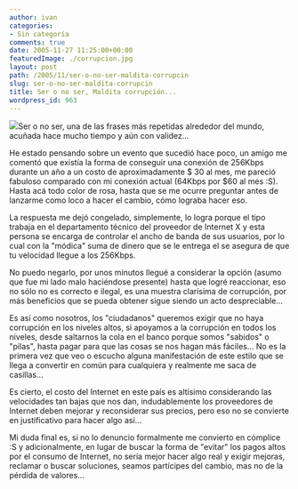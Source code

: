 ```yaml
---
author: ivan
categories:
- Sin categoría
comments: true
date: 2005-11-27 11:25:00+00:00
featuredImage: ./corrupcion.jpg
layout: post
path: /2005/11/ser-o-no-ser-maldita-corrupcin
slug: ser-o-no-ser-maldita-corrupcin
title: Ser o no ser, Maldita corrupción...
wordpress_id: 963
---
```


[![](http://photos1.blogger.com/blogger/5311/455/200/corrupcion.jpg)](http://photos1.blogger.com/blogger/5311/455/1600/corrupcion.png)Ser o no ser, una de las frases más repetidas alrededor del mundo, acuñada hace mucho tiempo y aún con validez...

He estado pensando sobre un evento que sucedió hace poco, un amigo me comentó que existía la forma de conseguir una conexión de 256Kbps durante un año a un costo de aproximadamente $ 30 al mes, me pareció fabuloso comparado con mi conexión actual (64Kbps por $60 al mes :S). Hasta acá todo color de rosa, hasta que se me ocurre preguntar antes de lanzarme como loco a hacer el cambio, cómo lograba hacer eso.

La respuesta me dejó congelado, simplemente, lo logra porque el tipo trabaja en el departamento técnico del proveedor de Internet X y esta persona se encarga de controlar el ancho de banda de sus usuarios, por lo cual con la "módica" suma de dinero que se le entrega el se asegura de que tu velocidad llegue a los 256Kbps.

No puedo negarlo, por unos minutos llegué a considerar la opción (asumo que fue mi lado malo haciéndose presente) hasta que logré reaccionar, eso no sólo no es correcto e ilegal, es una muestra clarísima de corrupción, por más beneficios que se pueda obtener sigue siendo un acto despreciable...

Es así como nosotros, los "ciudadanos" queremos exigir que no haya corrupción en los niveles altos, si apoyamos a la corrupción en todos los niveles, desde saltarnos la cola en el banco porque somos "sabidos" o "pilas", hasta pagar para que las cosas se nos hagan más fáciles... No es la primera vez que veo o escucho alguna manifestación de este estilo que se llega a convertir en común para cualquiera y realmente me saca de casillas...

Es cierto, el costo del Internet en este país es altísimo considerando las velocidades tan bajas que nos dan, indudablemente los proveedores de Internet deben mejorar y reconsiderar sus precios, pero eso no se convierte en justificativo para hacer algo así...

Mi duda final es, si no lo denuncio formalmente me convierto en cómplice :S
y adicionalmente, en lugar de buscar la forma de "evitar" los pagos altos por el consumo de Internet, no sería mejor hacer algo real y exigir mejoras, reclamar o buscar soluciones, seamos partícipes del cambio, mas no de la pérdida de valores...
